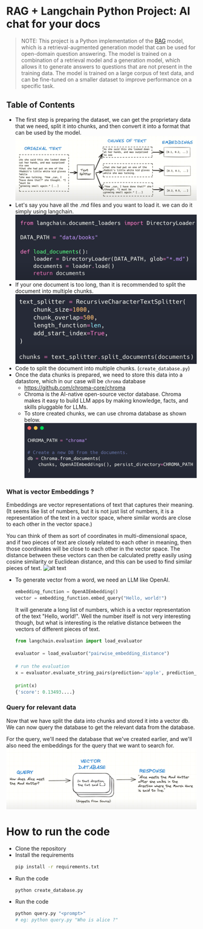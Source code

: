 # RAG + Langchain Python Project: AI chat for your docs

>NOTE: This project is a Python implementation of the [RAG](https://arxiv.org/abs/2005.11401) model, which is a retrieval-augmented generation model that can be used for open-domain question answering. The model is trained on a combination of a retrieval model and a generation model, which allows it to generate answers to questions that are not present in the training data. The model is trained on a large corpus of text data, and can be fine-tuned on a smaller dataset to improve performance on a specific task.

## Table of Contents
- The first step is preparing the dataset, we can get the proprietary data that we need, split it into chunks, and then convert it into a format that can be used by the model.
  ![alt text](assets/preparing_dataset_1.png)
- Let's say you have all the .md files and you want to load it. we can do it simply using langchain.
  ![alt text](assets/preparing_dataset_2.png)
- If your one document is too long, than it is recommended to split the document into multiple chunks.
  ![alt text](assets/preparing_dataset_3.png)
- Code to split the document into multiple chunks. (`create_database.py`)
- Once the data chunks is prepared, we need to store this data into a datastore, which in our case will be `chroma` database
  - https://github.com/chroma-core/chroma
  - Chroma is the AI-native open-source vector database. Chroma makes it easy to build LLM apps by making knowledge, facts, and skills pluggable for LLMs.
  - To store created chunks, we can use chroma database as shown below.
  ![alt text](assets/preparing_dataset_4.png)

### What is vector Embeddings ?
Embeddings are vector representations of text that captures their meaning. (It seems like list of numbers, but it is not just list of numbers, it is a representation of the text in a vector space, where similar words are close to each other in the vector space.)

You can think of them as sort of coordinates in multi-dimensional space, and if two pieces of text are closely related to each other in meaning, then those coordinates will be close to each other in the vector space.
The distance between these vectors can then be calculated pretty easily using cosine similarity or Euclidean distance, and this can be used to find similar pieces of text.
![alt text](image.png)

- To generate vector from a word, we need an LLM like OpenAI.
  ```python
  embedding_function = OpenAIEmbedding()
  vector = embedding_function.embed_query("Hello, world!")
  ```
  It will generate a long list of numbers, which is a vector representation of the text "Hello, world!". Well the number itself is not very interesting though, but what is interesting is the relative distance between the vectors of different pieces of text.
  ```python
  from langchain.evaluation import load_evaluator

  evaluator = load_evaluator("pairwise_embedding_distance")

  # run the evaluation
  x = evaluator.evaluate_string_pairs(prediction='apple', prediction_b='orange')

  print(x)
  {'score': 0.13493....}
  ```

### Query for relevant data
Now that we have split the data into chunks and stored it into a vector db.
We can now query the database to get the relevant data from the database.

For the query, we'll need the database that we've created earlier, and we'll also need the embeddings for the query that we want to search for.
![alt text](assets/preparing_dataset_6.png)

# How to run the code
- Clone the repository
- Install the requirements
  ```bash
  pip install -r requirements.txt
  ```
- Run the code
  ```bash
  python create_database.py
  ```
- Run the code
  ```bash
  python query.py "<prompt>"
  # eg: python query.py "Who is alice ?"
  ```

